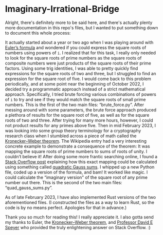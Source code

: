 # Imaginary-Irrational-Bridge

Alright, there's definitely more to be said here, and there's actually plenty more documentation in this repo's files, but I wanted to put something down to document this whole process:

It actually started about a year or two ago when I was playing around with [Euler’s formula](https://en.wikipedia.org/wiki/Euler%27s_formula) and wondered if you could express the square roots of numbers using powers of `i`. I realized that for this task, I really only needed to look for the square roots of prime numbers as the square roots of composite numbers were just products of the square roots of their prime factors. Using some trig identities, I was able to pretty quickly find expressions for the square roots of two and three, but I struggled to find an expression for the square root of five. I would come back to this problem periodically, and at some point near the beginning of October 2022, I decided try a programmatic approach instead of a strict mathematical approach. Specifically, I tried brute forcing various combinations of powers of `i` to try and see if they would match the square roots of small prime numbers. This is the first of the two main files: “brute_force.py”. After messing around with some parameters, the brute force approach produced a plethora of results for the square root of five, as well as for the square roots of two and three. After trying for many more hours, however, I could not product results for any primes above five. Then in mid February 2023, I was looking into some group theory terminology for a cryptography research class when I stumbled across a piece of math called the [Kronecker–Weber theorem](https://en.wikipedia.org/wiki/Kronecker%E2%80%93Weber_theorem). The Wikipedia entry had a very interesting concrete example to demonstrate a consequence of the theorem: It was mapping the square roots of prime numbers to sums of roots of unity. I couldn’t believe it! After doing some more frantic searching online, I found a [Stack Overflow post](https://mathoverflow.net/questions/287947/is-every-square-root-of-an-integer-a-linear-combination-of-cosines-of-pi-rati?rq=1) explaining how this exact mapping could be calculated using something called [quadratic Gauss sums](https://en.wikipedia.org/wiki/Quadratic_Gauss_sum). I whipped up a new Python file, coded up a version of the formula, and bam! It worked like magic. I could calculate the “imaginary version" of the square root of any prime number out there. This is the second of the two main files: “quad_gauss_sums.py”.

As of late February 2023, I have also implemented Rust versions of the two aforementioned files. (I constructed the files as a way to learn Rust, so the code is by no means perfect. Apologies for that in advance.)

 Thank you so much for reading this! I really appreciate it. I also gotta send my thanks to Euler, the [Kronecker–Weber theorem](https://en.wikipedia.org/wiki/Kronecker%E2%80%93Weber_theorem), and [Professor David E Speyer](https://dept.math.lsa.umich.edu/~speyer/) who provided the truly enlightening answer on Stack Overflow. :)

